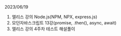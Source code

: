 2023/06/19 

1. 엘리스 강의 Node.js(NPM, NPX, express.js)
2. 모던자바스크립트 13강(promise, .then(), async, await)
3. 엘리스 강의 4주차 테스트 해설풀이